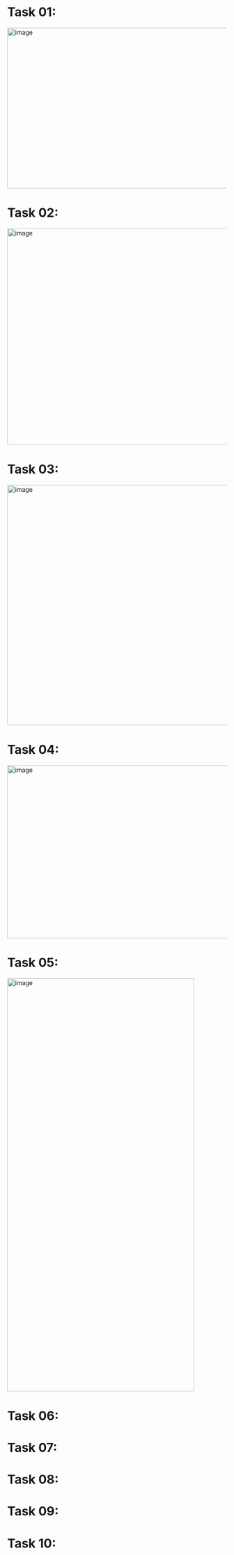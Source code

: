 # Task 01:
<img width="634" height="369" alt="image" src="https://github.com/user-attachments/assets/0e803c55-19e6-4c6a-868f-233953a46188" />

# Task 02:
<img width="598" height="497" alt="image" src="https://github.com/user-attachments/assets/ded45604-a6e0-407e-9a8c-90e6ddcf9b37" />

# Task 03:
<img width="686" height="552" alt="image" src="https://github.com/user-attachments/assets/1be7bf6d-2fcd-4c7f-9320-8b7335fbfe96" />

# Task 04:
<img width="546" height="397" alt="image" src="https://github.com/user-attachments/assets/a74a0ec0-ff65-4a0f-ba5f-a31da85ccdae" />

# Task 05:
<img width="429" height="949" alt="image" src="https://github.com/user-attachments/assets/dcb35131-d800-43f9-a84f-324618a1accf" />

# Task 06:

# Task 07:

# Task 08:

# Task 09:

# Task 10:
